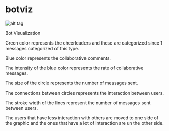 # botviz
![alt tag](http://glob.ml/viz.png)

Bot Visualization

Green color represents the cheerleaders and these are categorized since 1 messages categorized of this type.

Blue color represents the collaborative comments.

The intensity of the blue color represents the rate of collaborative messages.

The size of the circle represents the number of messages sent.

The connections between circles represents the interaction between users.

The stroke width of the lines represent the number of messages sent between users.

The users that have less interaction with others are moved to one side of the graphic and the ones that have a lot of interaction are un the other side.